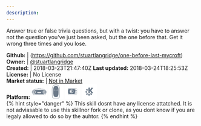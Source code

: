 ```yaml
---
description: 
---
```

Answer true or false trivia questions, but with a twist: you have to answer not the question you've just been asked, but the one before that. Get it wrong three times and you lose.

**Github:** | (https://github.com/stuartlangridge/one-before-last-mycroft)  
**Owner:** | [@stuartlangridge](https://github.com/stuartlangridge)  
**Created:** | 2018-03-23T21:47:40Z  **Last updated:** 2018-03-24T18:25:53Z  
**License:** | No License  
**Market status:** | [Not in Market](https://market.mycroft.ai/skill/)  
**Platform:**   ![](.gitbook/assets/mark-1-icon.png)  ![](.gitbook/assets/mark-2-icon.png)  ![](.gitbook/assets/picroft-icon.png)  ![](.gitbook/assets/kde.png)   
{% hint style="danger" %}
This skill dosnt have any license attatched. It is not adviasable to use this skillnor fork or clone, as you dont know if you are legaly allowed to do so by the auhtor.
{% endhint %}

